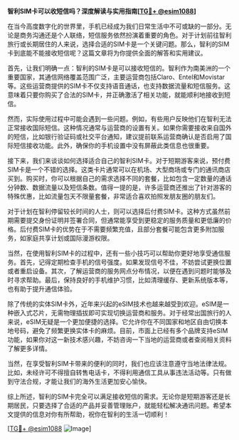 **智利SIM卡可以收短信吗？深度解读与实用指南[[TG💪+ @esim1088](https://t.me/s/esim1088)]**

在当今高度数字化的世界里，手机已经成为我们日常生活中不可或缺的一部分。无论是商务沟通还是个人联络，短信服务依然扮演着重要的角色。对于计划前往智利旅行或长期居住的人来说，选择合适的SIM卡是一个关键问题。那么，智利的SIM卡到底能不能接收短信呢？这篇文章将为你提供全面的解答和实用建议。

首先，让我们明确一点：智利的SIM卡是可以接收短信的。智利作为南美洲的一个重要国家，其通信网络覆盖范围广泛，主要运营商包括Claro、Entel和Movistar等。这些运营商提供的SIM卡不仅支持语音通话，也支持数据流量和短信服务。这意味着只要你购买了合法的SIM卡，并正确激活了相关功能，就能顺利地接收到短信。

然而，实际使用过程中可能会遇到一些问题。例如，有些用户反映他们在智利无法正常接收国际短信。这种情况通常与运营商的设置有关。如果你需要接收来自国外的短信，比如银行验证码或社交平台通知，建议提前联系运营商确认是否启用了国际短信接收功能。此外，确保你的手机设置中没有屏蔽此类信息也很重要。

接下来，我们来谈谈如何选择适合自己的智利SIM卡。对于短期游客来说，预付费SIM卡是一个不错的选择。这类卡片通常可以在机场、大型商场或专门的通讯商店买到。购买时，你可以根据自己的需求选择不同的套餐，比如包含一定数量的通话分钟数、数据流量以及短信条数。值得一提的是，许多运营商还推出了针对游客的特殊优惠，比如流量包天不限量套餐，非常适合喜欢拍照发朋友圈的朋友们。

对于计划在智利停留较长时间的人士，则可以选择后付费SIM卡。这种方式虽然前期需要提交身份证明并签署合同，但通常能享受到更稳定的服务质量和更低廉的价格。后付费SIM卡的优势在于不需要频繁充值，且部分套餐可能包含更多附加服务，如家庭共享计划或国际漫游权限。

当然，在使用智利SIM卡的过程中，还有一些小技巧可以帮助你更好地享受通信服务。首先，记得定期检查手机的信号强度。如果发现信号不佳，不妨尝试更换位置或者重启设备。其次，了解运营商的服务网点分布情况，以便在遇到问题时能够及时寻求帮助。最后，保持良好的手机维护习惯，比如清理缓存、更新系统版本等，也有助于提升通信体验。

除了传统的实体SIM卡外，近年来兴起的eSIM技术也越来越受到欢迎。eSIM是一种嵌入式芯片，无需物理插拔即可实现切换运营商和服务。对于经常出国旅行的人来说，eSIM无疑是一个更加便捷的选择。它允许你在不同国家和地区自由切换本地号码，避免了频繁更换实体卡的麻烦。目前，市面上已经有多个品牌支持eSIM功能，如果你对这一新技术感兴趣，不妨咨询一下当地的运营商或者查阅相关资料了解更多详情。

当然，在享受智利SIM卡带来的便利的同时，我们也应该注意遵守当地法律法规。比如，未经许可不得擅自转售电话卡，不得利用通信工具从事违法活动等。只有做到守法合规，才能让我们的海外生活更加安心愉快。

综上所述，智利的SIM卡完全可以满足接收短信的需求。无论你是短期游客还是长期居民，只要选择了合适的产品并妥善管理账户，就能轻松解决通讯问题。希望本文提供的信息对你有所帮助，祝你在智利的生活一切顺利！

[[TG💪+ @esim1088](https://t.me/s/esim1088) ![Image](https://i.postimg.cc/4NQfJmqS/Snipaste-2025-05-13-00-14-12.png)]